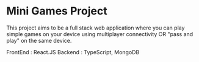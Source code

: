 # Mini Games Project

This project aims to be a full stack web application where you can play simple games on your device using multiplayer connectivity OR "pass and play" on the same device.

FrontEnd : React.JS
Backend : TypeScript, MongoDB